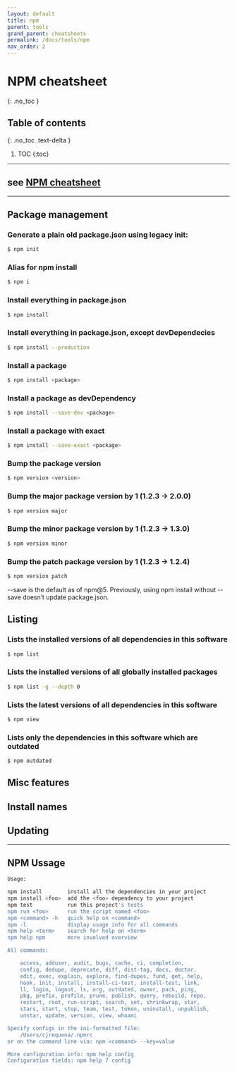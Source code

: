 ```yaml
---
layout: default
title: npm
parent: tools
grand_parent: cheatsheets
permalink: /docs/tools/npm
nav_order: 2
---
```


# NPM cheatsheet
{: .no_toc }

## Table of contents
{: .no_toc .text-delta }

1. TOC
{:toc}

---
## see [NPM cheatsheet](https://devhints.io/npm)

---
## Package management

### Generate a plain old package.json using legacy init:
```bash
$ npm init
```

### Alias for npm install
```bash
$ npm i
```

### Install everything in package.json
```bash
$ npm install
```

### Install everything in package.json, except devDependecies
```bash
$ npm install --production
```

### Install a package
```bash
$ npm install <package>
```

### Install a package as devDependency
```bash
$ npm install --save-dev <package>
```

### Install a package with exact
```bash
$ npm install --save-exact <package>
```

### Bump the package version
```bash
$ npm version <version>
```

### Bump the major package version by 1 (1.2.3 → 2.0.0)
```bash
$ npm version major
```

### Bump the minor package version by 1 (1.2.3 → 1.3.0)
```bash
$ npm version minor
```

### Bump the patch package version by 1 (1.2.3 → 1.2.4)
```bash
$ npm version patch
```

--save is the default as of npm@5. Previously, using npm install without --save doesn’t update package.json.

## Listing
### Lists the installed versions of all dependencies in this software
```bash
$ npm list	
```

### Lists the installed versions of all globally installed packages
```bash
$ npm list -g --depth 0
```

### Lists the latest versions of all dependencies in this software
```bash
$ npm view
```

### Lists only the dependencies in this software which are outdated
```bash
$ npm outdated
```
	

## Misc features
## Install names
## Updating

---
## NPM Ussage
````bash
Usage:

npm install        install all the dependencies in your project
npm install <foo>  add the <foo> dependency to your project
npm test           run this project's tests
npm run <foo>      run the script named <foo>
npm <command> -h   quick help on <command>
npm -l             display usage info for all commands
npm help <term>    search for help on <term>
npm help npm       more involved overview

All commands:

    access, adduser, audit, bugs, cache, ci, completion,
    config, dedupe, deprecate, diff, dist-tag, docs, doctor,
    edit, exec, explain, explore, find-dupes, fund, get, help,
    hook, init, install, install-ci-test, install-test, link,
    ll, login, logout, ls, org, outdated, owner, pack, ping,
    pkg, prefix, profile, prune, publish, query, rebuild, repo,
    restart, root, run-script, search, set, shrinkwrap, star,
    stars, start, stop, team, test, token, uninstall, unpublish,
    unstar, update, version, view, whoami

Specify configs in the ini-formatted file:
    /Users/cjrequena/.npmrc
or on the command line via: npm <command> --key=value

More configuration info: npm help config
Configuration fields: npm help 7 config
````
